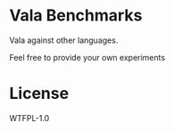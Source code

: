 Vala Benchmarks
===============

Vala against other languages.

Feel free to provide your own experiments

License
=======

WTFPL-1.0

